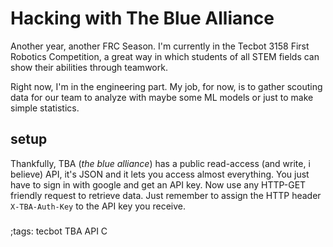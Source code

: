 # Hacking with The Blue Alliance 

Another year, another FRC Season. I'm currently in the Tecbot 3158 First 
Robotics Competition, a great way in which students of all STEM fields can
show their abilities through teamwork. 

Right now, I'm in the engineering part. My job, for now, is to gather scouting
data for our team to analyze with maybe some ML models or just to make simple
statistics. 

## setup
Thankfully, TBA (*the blue alliance*) has a public read-access (and write, i 
believe) API, it's JSON and it lets you access almost everything. You just
have to sign in with google and get an API key. Now use any HTTP-GET
friendly request to retrieve data. Just remember to assign the HTTP header 
`X-TBA-Auth-Key` to the API key you receive.

### 

;tags: tecbot TBA API C
